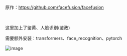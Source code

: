 原作：https://github.com/facefusion/facefusion	

<br>

这里加上了鉴黄、人脸识别(鉴政)	

需要额外安装：transformers、face_recognition、pytorch 

![image](https://github.com/MarkoCa1/FaceFusion/assets/59492330/f962c495-f885-49f1-91f2-dddc70285556)
